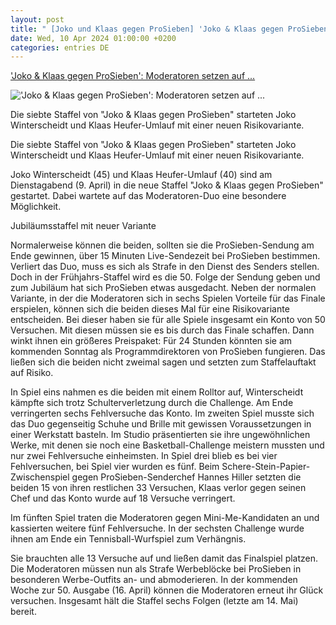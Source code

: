 ```yaml
---
layout: post
title: " [Joko und Klaas gegen ProSieben] 'Joko & Klaas gegen ProSieben': Moderatoren setzen auf ..."
date: Wed, 10 Apr 2024 01:00:00 +0200
categories: entries DE
---
```

['Joko & Klaas gegen ProSieben': Moderatoren setzen auf ...](https://www.stern.de/kultur/-joko---klaas-gegen-prosieben---moderatoren-setzen-auf-risikovariante-34613790.html)

!['Joko & Klaas gegen ProSieben': Moderatoren setzen auf ...](https://image.stern.de/34613794/t/EU/v1/w1440/r1.7778/-/09--moderatoren-setzen-auf-risikovariante---16-9---spoton-article-1064587.jpg)

Die siebte Staffel von "Joko & Klaas gegen ProSieben" starteten Joko Winterscheidt und Klaas Heufer-Umlauf mit einer neuen Risikovariante.

Die siebte Staffel von "Joko & Klaas gegen ProSieben" starteten Joko Winterscheidt und Klaas Heufer-Umlauf mit einer neuen Risikovariante.

Joko Winterscheidt (45) und Klaas Heufer-Umlauf (40) sind am Dienstagabend (9. April) in die neue Staffel "Joko & Klaas gegen ProSieben" gestartet. Dabei wartete auf das Moderatoren-Duo eine besondere Möglichkeit.

Jubiläumsstaffel mit neuer Variante

Normalerweise können die beiden, sollten sie die ProSieben-Sendung am Ende gewinnen, über 15 Minuten Live-Sendezeit bei ProSieben bestimmen. Verliert das Duo, muss es sich als Strafe in den Dienst des Senders stellen. Doch in der Frühjahrs-Staffel wird es die 50. Folge der Sendung geben und zum Jubiläum hat sich ProSieben etwas ausgedacht. Neben der normalen Variante, in der die Moderatoren sich in sechs Spielen Vorteile für das Finale erspielen, können sich die beiden dieses Mal für eine Risikovariante entscheiden. Bei dieser haben sie für alle Spiele insgesamt ein Konto von 50 Versuchen. Mit diesen müssen sie es bis durch das Finale schaffen. Dann winkt ihnen ein größeres Preispaket: Für 24 Stunden könnten sie am kommenden Sonntag als Programmdirektoren von ProSieben fungieren. Das ließen sich die beiden nicht zweimal sagen und setzten zum Staffelauftakt auf Risiko.

In Spiel eins nahmen es die beiden mit einem Rolltor auf, Winterscheidt kämpfte sich trotz Schulterverletzung durch die Challenge. Am Ende verringerten sechs Fehlversuche das Konto. Im zweiten Spiel musste sich das Duo gegenseitig Schuhe und Brille mit gewissen Voraussetzungen in einer Werkstatt basteln. Im Studio präsentierten sie ihre ungewöhnlichen Werke, mit denen sie noch eine Basketball-Challenge meistern mussten und nur zwei Fehlversuche einheimsten. In Spiel drei blieb es bei vier Fehlversuchen, bei Spiel vier wurden es fünf. Beim Schere-Stein-Papier-Zwischenspiel gegen ProSieben-Senderchef Hannes Hiller setzten die beiden 15 von ihren restlichen 33 Versuchen, Klaas verlor gegen seinen Chef und das Konto wurde auf 18 Versuche verringert.

Im fünften Spiel traten die Moderatoren gegen Mini-Me-Kandidaten an und kassierten weitere fünf Fehlversuche. In der sechsten Challenge wurde ihnen am Ende ein Tennisball-Wurfspiel zum Verhängnis.

Sie brauchten alle 13 Versuche auf und ließen damit das Finalspiel platzen. Die Moderatoren müssen nun als Strafe Werbeblöcke bei ProSieben in besonderen Werbe-Outfits an- und abmoderieren. In der kommenden Woche zur 50. Ausgabe (16. April) können die Moderatoren erneut ihr Glück versuchen. Insgesamt hält die Staffel sechs Folgen (letzte am 14. Mai) bereit.

